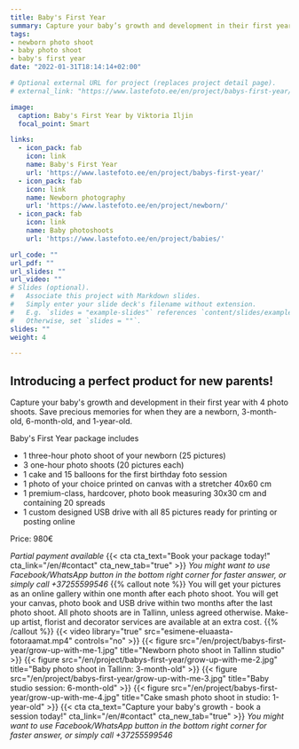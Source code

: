```yaml
---
title: Baby's First Year
summary: Capture your baby’s growth and development in their first year with 4 photo shoots. 
tags:
- newborn photo shoot
- baby photo shoot
- baby's first year
date: "2022-01-31T18:14:14+02:00"

# Optional external URL for project (replaces project detail page).
# external_link: "https://www.lastefoto.ee/en/project/babys-first-year/"

image:
  caption: Baby's First Year by Viktoria Iljin
  focal_point: Smart

links:
  - icon_pack: fab
    icon: link
    name: Baby's First Year
    url: 'https://www.lastefoto.ee/en/project/babys-first-year/'
  - icon_pack: fab
    icon: link
    name: Newborn photography
    url: 'https://www.lastefoto.ee/en/project/newborn/'
  - icon_pack: fab
    icon: link
    name: Baby photoshoots
    url: 'https://www.lastefoto.ee/en/project/babies/'

url_code: ""
url_pdf: ""
url_slides: ""
url_video: ""
# Slides (optional).
#   Associate this project with Markdown slides.
#   Simply enter your slide deck's filename without extension.
#   E.g. `slides = "example-slides"` references `content/slides/example-slides.md`.
#   Otherwise, set `slides = ""`.
slides: ""
weight: 4

---
```

## Introducing a perfect product for new parents!

Capture your baby's growth and development in their first year with 4 photo shoots. Save precious memories for when they are a newborn, 3-month-old, 6-month-old, and 1-year-old.

Baby's First Year package includes

* 1 three-hour photo shoot of your newborn (25 pictures)
* 3 one-hour photo shoots (20 pictures each)
* 1 cake and 15 balloons for the first birthday foto session
* 1 photo of your choice printed on canvas with a stretcher 40x60 cm
* 1 premium-class, hardcover, photo book measuring 30x30 cm and containing 20 spreads
* 1 custom designed USB drive with all 85 pictures ready for printing or posting online

Price: 980€

_Partial payment available_
{{< cta cta_text="Book your package today!" cta_link="/en/#contact" cta_new_tab="true" >}}
_You might want to use Facebook/WhatsApp button in the bottom right corner for faster answer, or simply call +37255599546_
{{% callout note %}}
You will get your pictures as an online gallery within one month after each photo shoot. You will get your canvas, photo book and USB drive within two months after the last photo shoot. All photo shoots are in Tallinn, unless agreed otherwise. Make-up artist, florist and decorator services are available at an extra cost.
{{% /callout %}}
{{< video library="true" src="esimene-eluaasta-fotoraamat.mp4" controls="no" >}}
{{< figure src="/en/project/babys-first-year/grow-up-with-me-1.jpg" title="Newborn photo shoot in Tallinn studio" >}}
{{< figure src="/en/project/babys-first-year/grow-up-with-me-2.jpg" title="Baby photo shoot in Tallinn: 3-month-old" >}}
{{< figure src="/en/project/babys-first-year/grow-up-with-me-3.jpg" title="Baby studio session: 6-month-old" >}}
{{< figure src="/en/project/babys-first-year/grow-up-with-me-4.jpg" title="Cake smash photo shoot in studio: 1-year-old" >}}
{{< cta cta_text="Capture your baby's growth - book a session today!" cta_link="/en/#contact" cta_new_tab="true" >}}
_You might want to use Facebook/WhatsApp button in the bottom right corner for faster answer, or simply call +37255599546_